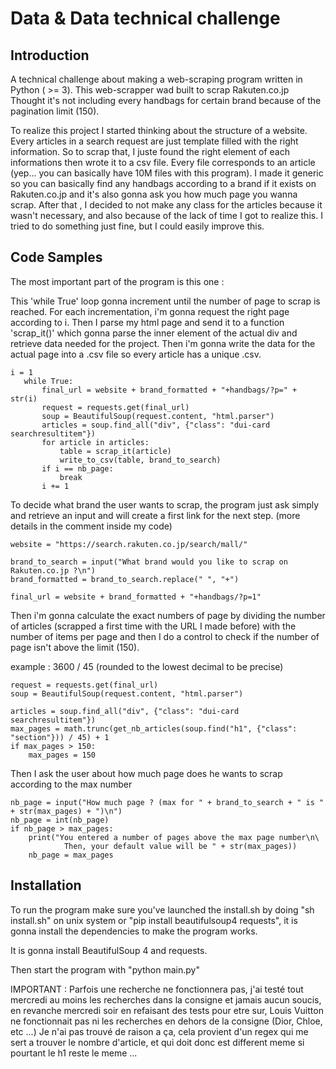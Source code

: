 # Data & Data technical challenge

## Introduction

A technical challenge about making a web-scraping program written in Python ( >= 3).
This web-scrapper wad built to scrap Rakuten.co.jp
Thought it's not including every handbags for certain brand because of the pagination limit (150).

To realize this project I started thinking about the structure of a website.
Every articles in a search request are just template filled with the right information.
So to scrap that, I juste found the right element of each informations then wrote it to a csv file.
Every file corresponds to an article (yep... you can basically have 10M files with this program).
I made it generic so you can basically find any handbags according to a brand if it exists on Rakuten.co.jp and it's also gonna ask you how much page you wanna scrap.
After that , I decided to not make any class for the articles because it wasn't necessary, and also because of the lack of time I got to realize this. I tried to do something just fine, but I could easily improve this.

## Code Samples

The most important part of the program is this one :

This 'while True' loop gonna increment until the number of page to scrap is reached.
For each incrementation, i'm gonna request the right page according to i.
Then I parse my html page and send it to a function 'scrap_it()' which gonna parse the inner element of the actual div and retrieve data needed for the project.
Then i'm gonna write the data for the actual page into a .csv file so every article has a unique .csv.
 ```
i = 1
    while True:
        final_url = website + brand_formatted + "+handbags/?p=" + str(i)
        request = requests.get(final_url)
        soup = BeautifulSoup(request.content, "html.parser")
        articles = soup.find_all("div", {"class": "dui-card searchresultitem"})
        for article in articles:
            table = scrap_it(article)
            write_to_csv(table, brand_to_search)
        if i == nb_page:
            break
        i += 1
```
To decide what brand the user wants to scrap, the program just ask simply and retrieve an input and will create a first link for the next step. (more details in the comment inside my code)
```
website = "https://search.rakuten.co.jp/search/mall/"

brand_to_search = input("What brand would you like to scrap on Rakuten.co.jp ?\n")
brand_formatted = brand_to_search.replace(" ", "+")

final_url = website + brand_formatted + "+handbags/?p=1"
```
Then i'm gonna calculate the exact numbers of page by dividing the number of articles (scrapped a first time with the URL I made before) with the number of items per page and then I do a control to check if the number of page isn't above the limit (150).

example : 3600 / 45 (rounded to the lowest decimal to be precise)
```
request = requests.get(final_url)
soup = BeautifulSoup(request.content, "html.parser")

articles = soup.find_all("div", {"class": "dui-card searchresultitem"})
max_pages = math.trunc(get_nb_articles(soup.find("h1", {"class": "section"})) / 45) + 1
if max_pages > 150:
    max_pages = 150
```

Then I ask the user about how much page does he wants to scrap according to the max number
```
nb_page = input("How much page ? (max for " + brand_to_search + " is " + str(max_pages) + ")\n")
nb_page = int(nb_page)
if nb_page > max_pages:
    print("You entered a number of pages above the max page number\n\
            Then, your default value will be " + str(max_pages))
    nb_page = max_pages
```

## Installation

To run the program make sure you've launched the install.sh by doing "sh install.sh" on unix system or "pip install beautifulsoup4 requests", it is gonna install the dependencies to make the program works.

It is gonna install BeautifulSoup 4 and requests.

Then start the program with "python main.py"

IMPORTANT : Parfois une recherche ne fonctionnera pas, j'ai testé tout mercredi au moins les recherches
dans la consigne et jamais aucun soucis, en revanche mercredi soir en refaisant des tests pour etre sur, Louis Vuitton ne fonctionnait pas ni les recherches en dehors de la consigne (Dior, Chloe, etc ...)
Je n'ai pas trouvé de raison a ça, cela provient d'un regex qui me sert a trouver le nombre d'article, et qui doit donc est different meme si pourtant le h1 reste le meme ...
